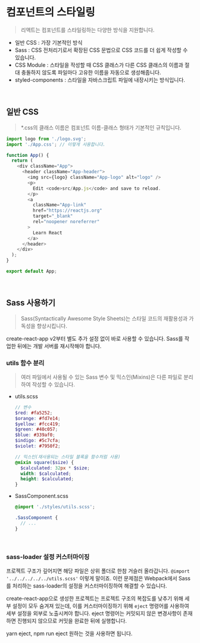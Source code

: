 # 컴포넌트의 스타일링
> 리액트는 컴포넌트를 스타일링하는 다양한 방식을 지원합니다.

- 일반 CSS : 가장 기본적인 방식
- Sass : CSS 전처리기로서 확장된 CSS 문법으로 CSS 코드를 더 쉽게 작성할 수 있습니다.
- CSS Module : 스타일을 작성할 때 CSS 클래스가 다른 CSS 클래스의 이름과 절대 충돌하지 않도록 파일마다 고유한 이름을 자동으로 생성해줍니다.
- styled-components : 스타일을 자바스크립트 파일에 내장시키는 방식입니다.

<br>

## 일반 CSS
> *.css의 클래스 이름은 컴포넌트 이름-클래스 형태가 기본적인 규칙입니다.

```js
import logo from './logo.svg';
import './App.css'; // 이렇게 사용합니다.

function App() {
  return (
    <div className="App">
      <header className="App-header">
        <img src={logo} className="App-logo" alt="logo" />
        <p>
          Edit <code>src/App.js</code> and save to reload.
        </p>
        <a
          className="App-link"
          href="https://reactjs.org"
          target="_blank"
          rel="noopener noreferrer"
        >
          Learn React
        </a>
      </header>
    </div>
  );
}

export default App;
```

<br>

## Sass 사용하기
> Sass(Syntactically Awesome Style Sheets)는 스타일 코드의 재활용성과 가독성을 향상시킵니다.

create-react-app v2부터 별도 추가 설정 없이 바로 사용할 수 있습니다. Sass를 작업한 뒤에는 개발 서버를 재시작해야 합니다.

### utils 함수 분리
> 여러 파일에서 사용될 수 있는 Sass 변수 및 믹스인(Mixins)은 다른 파일로 분리하여 작성할 수 있습니다.

- utils.scss
  ```scss
  // 변수
  $red: #fa5252;
  $orange: #fd7e14;
  $yellow: #fcc419;
  $green: #40c057;
  $blue: #339af0;
  $indigo: #5c7cfa;
  $violet: #7950f2;

  // 믹스인(재사용되는 스타일 블록을 함수처럼 사용)
  @mixin square($size) {
    $calculated: 32px * $size;
    width: $calculated;
    height: $calculated;
  }
  ```

- SassComponent.scss
  ```scss
  @import './styles/utils.scss';

  .SassComponent {
    // ...
  }
  ```

<br>

### sass-loader 설정 커스터마이징
프로젝트 구조가 깊어지면 해당 파일은 상위 폴더로 한참 거슬러 올라갑니다. `@import '../../../../../utils.scss'` 이렇게 말이죠. 이런 문제점은 Webpack에서 Sass를 처리하는 sass-loader의 설정을 커스터마이징하여 해결할 수 있습니다.

create-react-app으로 생성한 프로젝트는 프로젝트 구조의 복잡도를 낮추기 위해 세부 설정이 모두 숨겨져 있는데, 이를 커스터마이징하기 위해 `eject` 명령어를 사용하여 세부 설정을 외부로 노출시켜야 합니다. eject 명령어는 커밋되지 않은 변경사항이 존재하면 진행되지 않으므로 커밋을 완료한 뒤에 실행합니다.

yarn eject, npm run eject 원하는 것을 사용하면 됩니다.